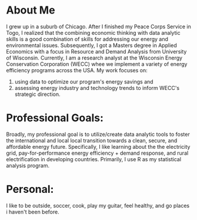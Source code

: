 # About Me
I grew up in a suburb of Chicago. After I finished my Peace Corps Service in Togo, I realized that the combining economic thinking with data analytic skills is a good combination of skills for addressing our energy and environmental issues. Subsequently, I got a Masters degree in Applied Economics with a focus in Resource and Demand Analysis from University of Wisconsin. Currently, I am a research analyst at the Wisconsin Energy Conservation Corporation (WECC) whee we implement a variety of energy efficiency programs across the USA. My work focuses on:
1) using data to optimize our program's energy savings and 
2) assessing energy industry and technology trends to inform WECC's strategic direction. 

# Professional Goals:

Broadly, my professional goal is to utilize/create data analytic tools to foster the international and local local transition towards a clean, secure, and affordable energy future. Specifically, I like learning about the the electricity grid, pay-for-performance energy efficiency +  demand response, and rural electrification in developing countries. Primarily, I use R as my statistical analysis program.

# Personal:

I like to be outside, soccer, cook, play my guitar, feel healthy, and go places i haven't been before.


